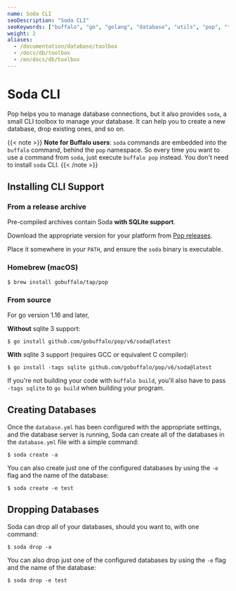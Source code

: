 ```yaml
---
name: Soda CLI
seoDescription: "Soda CLI"
seoKeywords: ["buffalo", "go", "golang", "database", "utils", "pop", "toolbox", "CLI", "soda"]
weight: 2
aliases:
  - /documentation/database/toolbox
  - /docs/db/toolbox
  - /en/docs/db/toolbox
--- 
```


# Soda CLI

Pop helps you to manage database connections, but it also provides `soda`, a small CLI toolbox to manage your database. It can help you to create a new database, drop existing ones, and so on.

{{< note >}}
**Note for Buffalo users**: `soda` commands are embedded into the `buffalo` command, behind the `pop` namespace. So every time you want to use a command from `soda`, just execute `buffalo pop` instead. You don't need to install `soda` CLI.
{{< /note >}}

## Installing CLI Support

### From a release archive

Pre-compiled archives contain Soda **with SQLite support**.

Download the appropriate version for your platform from [Pop releases](https://github.com/gobuffalo/pop/releases).

Place it somewhere in your `PATH`, and ensure the `soda` binary is executable.

### Homebrew (macOS)

```console
$ brew install gobuffalo/tap/pop
```

### From source

For go version 1.16 and later,

**Without** sqlite 3 support:

```console
$ go install github.com/gobuffalo/pop/v6/soda@latest
```

**With** sqlite 3 support (requires GCC or equivalent C compiler):

```console
$ go install -tags sqlite github.com/gobuffalo/pop/v6/soda@latest
```

If you're not building your code with `buffalo build`, you'll also have to pass `-tags sqlite` to `go build` when building your program.

## Creating Databases

Once the `database.yml` has been configured with the appropriate settings, and the database server is running, Soda can create all of the databases in the `database.yml` file with a simple command:

```console
$ soda create -a
```

You can also create just one of the configured databases by using the `-e` flag and the name of the database:

```console
$ soda create -e test
```

## Dropping Databases

Soda can drop all of your databases, should you want to, with one command:

```console
$ soda drop -a
```

You can also drop just one of the configured databases by using the `-e` flag and the name of the database:

```console
$ soda drop -e test
```
